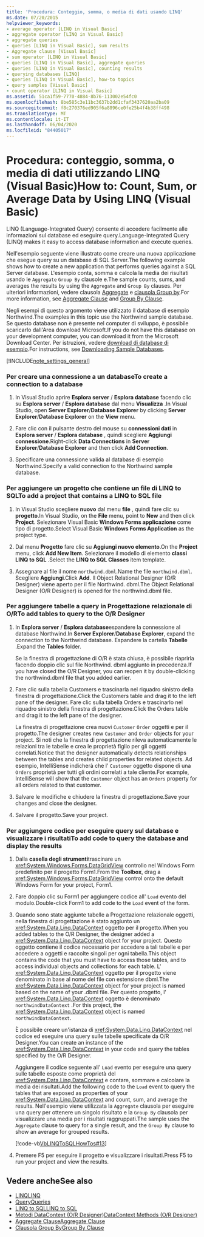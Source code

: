 ```yaml
---
title: 'Procedura: Conteggio, somma, o media di dati usando LINQ'
ms.date: 07/20/2015
helpviewer_keywords:
- average operator [LINQ in Visual Basic]
- aggregate operator [LINQ in Visual Basic]
- aggregate queries
- queries [LINQ in Visual Basic], sum results
- Aggregate clause [Visual Basic]
- sum operator [LINQ in Visual Basic]
- queries [LINQ in Visual Basic], aggregate queries
- queries [LINQ in Visual Basic], counting results
- querying databases [LINQ]
- queries [LINQ in Visual Basic], how-to topics
- query samples [Visual Basic]
- count operator [LINQ in Visual Basic]
ms.assetid: 51ca1f59-7770-4884-8b76-113002e54fc0
ms.openlocfilehash: 8be585c3e11bc3637b2dd1cfaf3437620aa2ba09
ms.sourcegitcommit: f8c270376ed905f6a8896ce0fe25b4f4b38ff498
ms.translationtype: MT
ms.contentlocale: it-IT
ms.lasthandoff: 06/04/2020
ms.locfileid: "84405017"
---
```

# <a name="how-to-count-sum-or-average-data-by-using-linq-visual-basic"></a><span data-ttu-id="e5252-102">Procedura: conteggio, somma, o media di dati utilizzando LINQ (Visual Basic)</span><span class="sxs-lookup"><span data-stu-id="e5252-102">How to: Count, Sum, or Average Data by Using LINQ (Visual Basic)</span></span>
<span data-ttu-id="e5252-103">LINQ (Language-Integrated Query) consente di accedere facilmente alle informazioni sul database ed eseguire query.</span><span class="sxs-lookup"><span data-stu-id="e5252-103">Language-Integrated Query (LINQ) makes it easy to access database information and execute queries.</span></span>  
  
 <span data-ttu-id="e5252-104">Nell'esempio seguente viene illustrato come creare una nuova applicazione che esegue query su un database di SQL Server.</span><span class="sxs-lookup"><span data-stu-id="e5252-104">The following example shows how to create a new application that performs queries against a SQL Server database.</span></span> <span data-ttu-id="e5252-105">L'esempio conta, somma e calcola la media dei risultati usando le `Aggregate` `Group By` clausole e.</span><span class="sxs-lookup"><span data-stu-id="e5252-105">The sample counts, sums, and averages the results by using the `Aggregate` and `Group By` clauses.</span></span> <span data-ttu-id="e5252-106">Per ulteriori informazioni, vedere clausola [Aggregate](../../../language-reference/queries/aggregate-clause.md) e [clausola Group by](../../../language-reference/queries/group-by-clause.md).</span><span class="sxs-lookup"><span data-stu-id="e5252-106">For more information, see [Aggregate Clause](../../../language-reference/queries/aggregate-clause.md) and [Group By Clause](../../../language-reference/queries/group-by-clause.md).</span></span>  
  
 <span data-ttu-id="e5252-107">Negli esempi di questo argomento viene utilizzato il database di esempio Northwind.</span><span class="sxs-lookup"><span data-stu-id="e5252-107">The examples in this topic use the Northwind sample database.</span></span> <span data-ttu-id="e5252-108">Se questo database non è presente nel computer di sviluppo, è possibile scaricarlo dall'Area download Microsoft.</span><span class="sxs-lookup"><span data-stu-id="e5252-108">If you do not have this database on your development computer, you can download it from the Microsoft Download Center.</span></span> <span data-ttu-id="e5252-109">Per istruzioni, vedere [download di database di esempio](../../../../framework/data/adonet/sql/linq/downloading-sample-databases.md).</span><span class="sxs-lookup"><span data-stu-id="e5252-109">For instructions, see [Downloading Sample Databases](../../../../framework/data/adonet/sql/linq/downloading-sample-databases.md).</span></span>  
  
[!INCLUDE[note_settings_general](~/includes/note-settings-general-md.md)]  
  
### <a name="to-create-a-connection-to-a-database"></a><span data-ttu-id="e5252-110">Per creare una connessione a un database</span><span class="sxs-lookup"><span data-stu-id="e5252-110">To create a connection to a database</span></span>  
  
1. <span data-ttu-id="e5252-111">In Visual Studio aprire **Esplora server** / **Esplora database** facendo clic su **Esplora server** / **Esplora database** dal menu **Visualizza** .</span><span class="sxs-lookup"><span data-stu-id="e5252-111">In Visual Studio, open **Server Explorer**/**Database Explorer** by clicking **Server Explorer**/**Database Explorer** on the **View** menu.</span></span>  
  
2. <span data-ttu-id="e5252-112">Fare clic con il pulsante destro del mouse su **connessioni dati** in **Esplora server** / **Esplora database** , quindi scegliere **Aggiungi connessione**.</span><span class="sxs-lookup"><span data-stu-id="e5252-112">Right-click **Data Connections** in **Server Explorer**/**Database Explorer** and then click **Add Connection**.</span></span>  
  
3. <span data-ttu-id="e5252-113">Specificare una connessione valida al database di esempio Northwind.</span><span class="sxs-lookup"><span data-stu-id="e5252-113">Specify a valid connection to the Northwind sample database.</span></span>  
  
### <a name="to-add-a-project-that-contains-a-linq-to-sql-file"></a><span data-ttu-id="e5252-114">Per aggiungere un progetto che contiene un file di LINQ to SQL</span><span class="sxs-lookup"><span data-stu-id="e5252-114">To add a project that contains a LINQ to SQL file</span></span>  
  
1. <span data-ttu-id="e5252-115">In Visual Studio scegliere **nuovo** dal menu **file** , quindi fare clic su **progetto**.</span><span class="sxs-lookup"><span data-stu-id="e5252-115">In Visual Studio, on the **File** menu, point to **New** and then click **Project**.</span></span> <span data-ttu-id="e5252-116">Selezionare Visual Basic **Windows Forms applicazione** come tipo di progetto.</span><span class="sxs-lookup"><span data-stu-id="e5252-116">Select Visual Basic **Windows Forms Application** as the project type.</span></span>  
  
2. <span data-ttu-id="e5252-117">Dal menu **Progetto** fare clic su **Aggiungi nuovo elemento**.</span><span class="sxs-lookup"><span data-stu-id="e5252-117">On the **Project** menu, click **Add New Item**.</span></span> <span data-ttu-id="e5252-118">Selezionare il modello di elemento **classi LINQ to SQL** .</span><span class="sxs-lookup"><span data-stu-id="e5252-118">Select the **LINQ to SQL Classes** item template.</span></span>  
  
3. <span data-ttu-id="e5252-119">Assegnare al file il nome `northwind.dbml`.</span><span class="sxs-lookup"><span data-stu-id="e5252-119">Name the file `northwind.dbml`.</span></span> <span data-ttu-id="e5252-120">Scegliere **Aggiungi**.</span><span class="sxs-lookup"><span data-stu-id="e5252-120">Click **Add**.</span></span> <span data-ttu-id="e5252-121">Il Object Relational Designer (O/R Designer) viene aperto per il file Northwind. dbml.</span><span class="sxs-lookup"><span data-stu-id="e5252-121">The Object Relational Designer (O/R Designer) is opened for the northwind.dbml file.</span></span>  
  
### <a name="to-add-tables-to-query-to-the-or-designer"></a><span data-ttu-id="e5252-122">Per aggiungere tabelle a query in Progettazione relazionale di O/R</span><span class="sxs-lookup"><span data-stu-id="e5252-122">To add tables to query to the O/R Designer</span></span>  
  
1. <span data-ttu-id="e5252-123">In **Esplora server** / **Esplora database**espandere la connessione al database Northwind.</span><span class="sxs-lookup"><span data-stu-id="e5252-123">In **Server Explorer**/**Database Explorer**, expand the connection to the Northwind database.</span></span> <span data-ttu-id="e5252-124">Espandere la cartella **Tabelle** .</span><span class="sxs-lookup"><span data-stu-id="e5252-124">Expand the **Tables** folder.</span></span>  
  
     <span data-ttu-id="e5252-125">Se la finestra di progettazione di O/R è stata chiusa, è possibile riaprirla facendo doppio clic sul file Northwind. dbml aggiunto in precedenza.</span><span class="sxs-lookup"><span data-stu-id="e5252-125">If you have closed the O/R Designer, you can reopen it by double-clicking the northwind.dbml file that you added earlier.</span></span>  
  
2. <span data-ttu-id="e5252-126">Fare clic sulla tabella Customers e trascinarla nel riquadro sinistro della finestra di progettazione.</span><span class="sxs-lookup"><span data-stu-id="e5252-126">Click the Customers table and drag it to the left pane of the designer.</span></span> <span data-ttu-id="e5252-127">Fare clic sulla tabella Orders e trascinarlo nel riquadro sinistro della finestra di progettazione.</span><span class="sxs-lookup"><span data-stu-id="e5252-127">Click the Orders table and drag it to the left pane of the designer.</span></span>  
  
     <span data-ttu-id="e5252-128">La finestra di progettazione crea nuovi `Customer` `Order` oggetti e per il progetto.</span><span class="sxs-lookup"><span data-stu-id="e5252-128">The designer creates new `Customer` and `Order` objects for your project.</span></span> <span data-ttu-id="e5252-129">Si noti che la finestra di progettazione rileva automaticamente le relazioni tra le tabelle e crea le proprietà figlio per gli oggetti correlati.</span><span class="sxs-lookup"><span data-stu-id="e5252-129">Notice that the designer automatically detects relationships between the tables and creates child properties for related objects.</span></span> <span data-ttu-id="e5252-130">Ad esempio, IntelliSense indicherà che l' `Customer` oggetto dispone di una `Orders` proprietà per tutti gli ordini correlati a tale cliente.</span><span class="sxs-lookup"><span data-stu-id="e5252-130">For example, IntelliSense will show that the `Customer` object has an `Orders` property for all orders related to that customer.</span></span>  
  
3. <span data-ttu-id="e5252-131">Salvare le modifiche e chiudere la finestra di progettazione.</span><span class="sxs-lookup"><span data-stu-id="e5252-131">Save your changes and close the designer.</span></span>  
  
4. <span data-ttu-id="e5252-132">Salvare il progetto.</span><span class="sxs-lookup"><span data-stu-id="e5252-132">Save your project.</span></span>  
  
### <a name="to-add-code-to-query-the-database-and-display-the-results"></a><span data-ttu-id="e5252-133">Per aggiungere codice per eseguire query sul database e visualizzare i risultati</span><span class="sxs-lookup"><span data-stu-id="e5252-133">To add code to query the database and display the results</span></span>  
  
1. <span data-ttu-id="e5252-134">Dalla **casella degli strumenti**trascinare un <xref:System.Windows.Forms.DataGridView> controllo nel Windows Form predefinito per il progetto Form1.</span><span class="sxs-lookup"><span data-stu-id="e5252-134">From the **Toolbox**, drag a <xref:System.Windows.Forms.DataGridView> control onto the default Windows Form for your project, Form1.</span></span>  
  
2. <span data-ttu-id="e5252-135">Fare doppio clic su Form1 per aggiungere codice all' `Load` evento del modulo.</span><span class="sxs-lookup"><span data-stu-id="e5252-135">Double-click Form1 to add code to the `Load` event of the form.</span></span>  
  
3. <span data-ttu-id="e5252-136">Quando sono state aggiunte tabelle a Progettazione relazionale oggetti, nella finestra di progettazione è stato aggiunto un <xref:System.Data.Linq.DataContext> oggetto per il progetto.</span><span class="sxs-lookup"><span data-stu-id="e5252-136">When you added tables to the O/R Designer, the designer added a <xref:System.Data.Linq.DataContext> object for your project.</span></span> <span data-ttu-id="e5252-137">Questo oggetto contiene il codice necessario per accedere a tali tabelle e per accedere a oggetti e raccolte singoli per ogni tabella.</span><span class="sxs-lookup"><span data-stu-id="e5252-137">This object contains the code that you must have to access those tables, and to access individual objects and collections for each table.</span></span> <span data-ttu-id="e5252-138">L' <xref:System.Data.Linq.DataContext> oggetto per il progetto viene denominato in base al nome del file con estensione dbml.</span><span class="sxs-lookup"><span data-stu-id="e5252-138">The <xref:System.Data.Linq.DataContext> object for your project is named based on the name of your .dbml file.</span></span> <span data-ttu-id="e5252-139">Per questo progetto, l' <xref:System.Data.Linq.DataContext> oggetto è denominato `northwindDataContext` .</span><span class="sxs-lookup"><span data-stu-id="e5252-139">For this project, the <xref:System.Data.Linq.DataContext> object is named `northwindDataContext`.</span></span>  
  
     <span data-ttu-id="e5252-140">È possibile creare un'istanza di <xref:System.Data.Linq.DataContext> nel codice ed eseguire una query sulle tabelle specificate da O/R Designer.</span><span class="sxs-lookup"><span data-stu-id="e5252-140">You can create an instance of the <xref:System.Data.Linq.DataContext> in your code and query the tables specified by the O/R Designer.</span></span>  
  
     <span data-ttu-id="e5252-141">Aggiungere il codice seguente all' `Load` evento per eseguire una query sulle tabelle esposte come proprietà del <xref:System.Data.Linq.DataContext> e contare, sommare e calcolare la media dei risultati.</span><span class="sxs-lookup"><span data-stu-id="e5252-141">Add the following code to the `Load` event to query the tables that are exposed as properties of your <xref:System.Data.Linq.DataContext> and count, sum, and average the results.</span></span> <span data-ttu-id="e5252-142">Nell'esempio viene utilizzata la `Aggregate` clausola per eseguire una query per ottenere un singolo risultato e la `Group By` clausola per visualizzare una media per i risultati raggruppati.</span><span class="sxs-lookup"><span data-stu-id="e5252-142">The sample uses the `Aggregate` clause to query for a single result, and the `Group By` clause to show an average for grouped results.</span></span>  
  
     [!code-vb[VbLINQToSQLHowTos#13](~/samples/snippets/visualbasic/VS_Snippets_VBCSharp/VbLINQtoSQLHowTos/VB/Form6.vb#13)]  
  
4. <span data-ttu-id="e5252-143">Premere F5 per eseguire il progetto e visualizzare i risultati.</span><span class="sxs-lookup"><span data-stu-id="e5252-143">Press F5 to run your project and view the results.</span></span>  
  
## <a name="see-also"></a><span data-ttu-id="e5252-144">Vedere anche</span><span class="sxs-lookup"><span data-stu-id="e5252-144">See also</span></span>

- [<span data-ttu-id="e5252-145">LINQ</span><span class="sxs-lookup"><span data-stu-id="e5252-145">LINQ</span></span>](index.md)
- [<span data-ttu-id="e5252-146">Query</span><span class="sxs-lookup"><span data-stu-id="e5252-146">Queries</span></span>](../../../language-reference/queries/index.md)
- [<span data-ttu-id="e5252-147">LINQ to SQL</span><span class="sxs-lookup"><span data-stu-id="e5252-147">LINQ to SQL</span></span>](../../../../framework/data/adonet/sql/linq/index.md)
- [<span data-ttu-id="e5252-148">Metodi DataContext (O/R Designer)</span><span class="sxs-lookup"><span data-stu-id="e5252-148">DataContext Methods (O/R Designer)</span></span>](/visualstudio/data-tools/datacontext-methods-o-r-designer)
- [<span data-ttu-id="e5252-149">Aggregate Clause</span><span class="sxs-lookup"><span data-stu-id="e5252-149">Aggregate Clause</span></span>](../../../language-reference/queries/aggregate-clause.md)
- [<span data-ttu-id="e5252-150">Clausola Group By</span><span class="sxs-lookup"><span data-stu-id="e5252-150">Group By Clause</span></span>](../../../language-reference/queries/group-by-clause.md)
